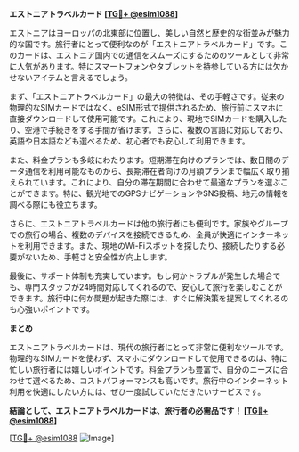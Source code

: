 **エストニアトラベルカード [[TG💪+ @esim1088](https://t.me/s/esim1088)]**

エストニアはヨーロッパの北東部に位置し、美しい自然と歴史的な街並みが魅力的な国です。旅行者にとって便利なのが「エストニアトラベルカード」です。このカードは、エストニア国内での通信をスムーズにするためのツールとして非常に人気があります。特にスマートフォンやタブレットを持参している方には欠かせないアイテムと言えるでしょう。

まず、「エストニアトラベルカード」の最大の特徴は、その手軽さです。従来の物理的なSIMカードではなく、eSIM形式で提供されるため、旅行前にスマホに直接ダウンロードして使用可能です。これにより、現地でSIMカードを購入したり、空港で手続きをする手間が省けます。さらに、複数の言語に対応しており、英語や日本語なども選べるため、初心者でも安心して利用できます。

また、料金プランも多岐にわたります。短期滞在向けのプランでは、数日間のデータ通信を利用可能なものから、長期滞在者向けの月額プランまで幅広く取り揃えられています。これにより、自分の滞在期間に合わせて最適なプランを選ぶことができます。特に、観光地でのGPSナビゲーションやSNS投稿、地元の情報を調べる際にも役立ちます。

さらに、エストニアトラベルカードは他の旅行者にも便利です。家族やグループでの旅行の場合、複数のデバイスを接続できるため、全員が快適にインターネットを利用できます。また、現地のWi-Fiスポットを探したり、接続したりする必要がないため、手軽さと安全性が向上します。

最後に、サポート体制も充実しています。もし何かトラブルが発生した場合でも、専門スタッフが24時間対応してくれるので、安心して旅行を楽しむことができます。旅行中に何か問題が起きた際には、すぐに解決策を提案してくれるのも心強いポイントです。

**まとめ**

エストニアトラベルカードは、現代の旅行者にとって非常に便利なツールです。物理的なSIMカードを使わず、スマホにダウンロードして使用できるのは、特に忙しい旅行者には嬉しいポイントです。料金プランも豊富で、自分のニーズに合わせて選べるため、コストパフォーマンスも高いです。旅行中のインターネット利用を快適にしたい方には、ぜひ一度試していただきたいサービスです。

**結論として、エストニアトラベルカードは、旅行者の必需品です！ [[TG💪+ @esim1088](https://t.me/s/esim1088)]**

[[TG💪+ @esim1088](https://t.me/s/esim1088) ![Image](https://i.postimg.cc/Y0z9fWf4/image.png)]